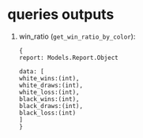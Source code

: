 # queries outputs

1.  win_ratio (`get_win_ratio_by_color`):

    ```
    {
    report: Models.Report.Object

    data: [
    white_wins:(int),
    white_draws:(int),
    white_loss:(int),
    black_wins:(int),
    black_draws:(int),
    black_loss:(int)
    ]
    }
    ```
